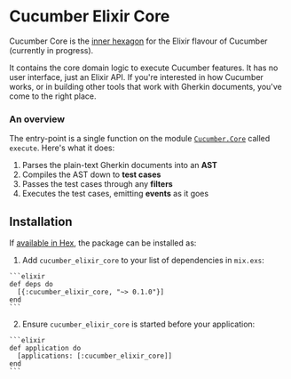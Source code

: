 # Cucumber Elixir Core

Cucumber Core is the [inner hexagon](http://alistair.cockburn.us/Hexagonal+architecture) for the Elixir flavour of Cucumber (currently in progress).

It contains the core domain logic to execute Cucumber features. It has no user interface, just an Elixir API. If you're interested in how Cucumber works, or in building other tools that work with Gherkin documents, you've come to the right place.

### An overview

The entry-point is a single function on the module [`Cucumber.Core`](Cucumber/Core.html) called `execute`. Here's what it does:

1. Parses the plain-text Gherkin documents into an **AST**
2. Compiles the AST down to **test cases**
3. Passes the test cases through any **filters**
4. Executes the test cases, emitting **events** as it goes


## Installation

If [available in Hex](https://hex.pm/docs/publish), the package can be installed as:

  1. Add `cucumber_elixir_core` to your list of dependencies in `mix.exs`:

    ```elixir
    def deps do
      [{:cucumber_elixir_core, "~> 0.1.0"}]
    end
    ```

  2. Ensure `cucumber_elixir_core` is started before your application:

    ```elixir
    def application do
      [applications: [:cucumber_elixir_core]]
    end
    ```

